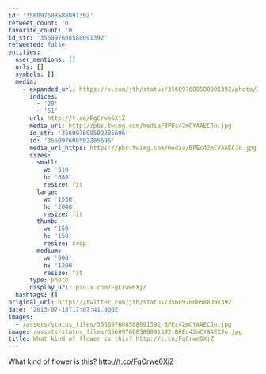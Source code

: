 ```yaml
---
id: '356097608588091392'
retweet_count: '0'
favorite_count: '0'
id_str: '356097608588091392'
retweeted: false
entities:
  user_mentions: []
  urls: []
  symbols: []
  media:
    - expanded_url: https://x.com/jth/status/356097608588091392/photo/1
      indices:
        - '29'
        - '51'
      url: http://t.co/FgCrwe6XjZ
      media_url: http://pbs.twimg.com/media/BPEc42mCYAAECJo.jpg
      id_str: '356097608592285696'
      id: '356097608592285696'
      media_url_https: https://pbs.twimg.com/media/BPEc42mCYAAECJo.jpg
      sizes:
        small:
          w: '510'
          h: '680'
          resize: fit
        large:
          w: '1536'
          h: '2048'
          resize: fit
        thumb:
          w: '150'
          h: '150'
          resize: crop
        medium:
          w: '900'
          h: '1200'
          resize: fit
      type: photo
      display_url: pic.x.com/FgCrwe6XjZ
  hashtags: []
original_url: https://twitter.com/jth/status/356097608588091392
date: '2013-07-13T17:07:41.000Z'
images:
  - /assets/status_files/356097608588091392-BPEc42mCYAAECJo.jpg
image: /assets/status_files/356097608588091392-BPEc42mCYAAECJo.jpg
title: What kind of flower is this? http://t.co/FgCrwe6XjZ
---
```


What kind of flower is this? http://t.co/FgCrwe6XjZ
